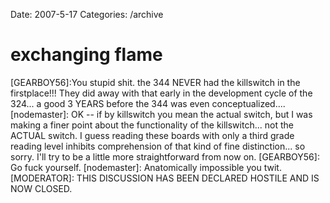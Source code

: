 Date: 2007-5-17
Categories: /archive

# exchanging flame

[GEARBOY56]:You stupid shit. the 344 NEVER had the killswitch in the firstplace!!!  They did away with that early in the development cycle of the 324... a good 3 YEARS before the 344 was even conceptualized....  [nodemaster]: OK -- if by killswitch you mean the actual switch, but I was making a finer point about the functionality of the killswitch... not the ACTUAL switch.  I guess reading these boards with only a third grade reading level inhibits comprehension of that kind of fine distinction... so sorry.  I'll try to be a little more straightforward from now on. [GEARBOY56]: Go fuck yourself.  [nodemaster]: Anatomically impossible you twit. [MODERATOR]: THIS DISCUSSION HAS BEEN DECLARED HOSTILE AND IS NOW CLOSED.
